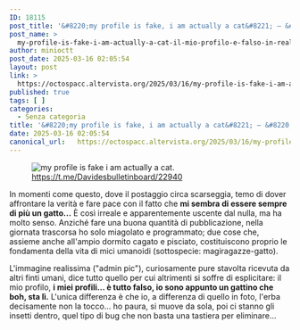 ```yaml
---
ID: 18115
post_title: '&#8220;my profile is fake, i am actually a cat&#8221; — &#8220;il mio profilo è falso, in realtà sono un gatto&#8221;'
post_name: >
  my-profile-is-fake-i-am-actually-a-cat-il-mio-profilo-e-falso-in-realta-sono-un-gatto
author: minioctt
post_date: 2025-03-16 02:05:54
layout: post
link: >
  https://octospacc.altervista.org/2025/03/16/my-profile-is-fake-i-am-actually-a-cat-il-mio-profilo-e-falso-in-realta-sono-un-gatto/
published: true
tags: [ ]
categories:
  - Senza categoria
title: '&#8220;my profile is fake, i am actually a cat&#8221; — &#8220;il mio profilo è falso, in realtà sono un gatto&#8221;'
date: 2025-03-16 02:05:54
canonical_url:   https://octospacc.altervista.org/2025/03/16/my-profile-is-fake-i-am-actually-a-cat-il-mio-profilo-e-falso-in-realta-sono-un-gatto/
---
```

<!-- wp:image {"id":18117,"sizeSlug":"large","linkDestination":"none"} -->
<figure class="wp-block-image size-large"><img src="{{site.cdnurl}}/assets/uploads/2025/03/photo_5956225479356826706_y5313779138467435229-960x940.jpg" alt="my profile is fake
i am actually a cat." class="wp-image-18117"/><figcaption class="wp-element-caption"><a href="https://t.me/Davidesbulletinboard/22940">https://t.me/Davidesbulletinboard/22940</a></figcaption></figure>
<!-- /wp:image -->

<!-- wp:paragraph -->
<p>In momenti come questo, dove il postaggio circa scarseggia, temo di dover affrontare la verità e fare pace con il fatto che <strong>mi sembra di essere sempre di più un gatto...</strong> È così irreale e apparentemente uscente dal nulla, ma ha molto senso. Anziché fare una buona quantità di pubblicazione, nella giornata trascorsa ho solo miagolato e programmato; due cose che, assieme anche all'ampio dormito cagato e pisciato, costituiscono proprio le fondamenta della vita di mici umanoidi (sottospecie: magiragazze-gatto).</p>
<!-- /wp:paragraph -->

<!-- wp:paragraph -->
<p>L'immagine realissima ("admin pic"), curiosamente pure stavolta ricevuta da altri finti umani, dice tutto quello per cui altrimenti si soffre di esplicitare: il mio profilo, <strong>i miei profili... è tutto falso, io sono appunto un gattino che boh, sta lì.</strong> L'unica differenza è che io, a differenza di quello in foto, l'erba decisamente non la tocco... ho paura, si muove da sola, poi ci stanno gli insetti dentro, quel tipo di bug che non basta una tastiera per eliminare...</p>
<!-- /wp:paragraph -->